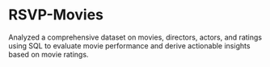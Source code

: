 # RSVP-Movies
Analyzed a comprehensive dataset on movies, directors, actors, and ratings using SQL to evaluate movie performance and derive actionable insights based on movie ratings.
